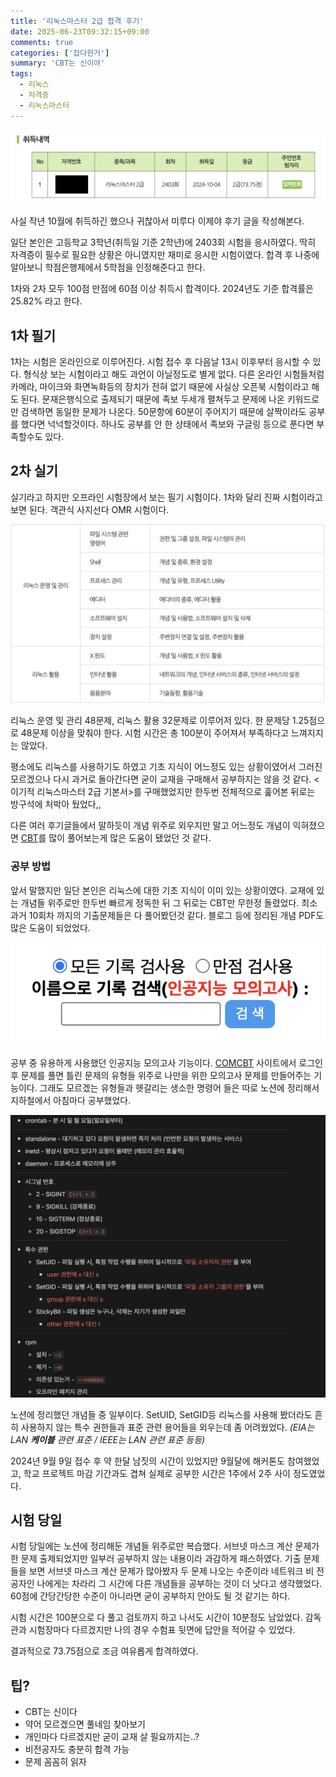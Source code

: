 ```yaml
---
title: '리눅스마스터 2급 합격 후기'
date: 2025-06-23T09:32:15+09:00
comments: true
categories: ['잡다한거']
summary: 'CBT는 신이야'
tags:
  - 리눅스
  - 자격증
  - 리눅스마스터
---
```


![](./images/Screenshot_2025-06-23_at_9.28.06_AM.png)

사실 작년 10월에 취득하긴 했으나 귀찮아서 미루다 이제야 후기 글을 작성해본다.

일단 본인은 고등학교 3학년(취득일 기준 2학년)에 2403회 시험을 응시하였다. 딱히 자격증이 필수로 필요한 상황은 아니였지만 재미로 응시한 시험이였다. 합격 후 나중에 알아보니 학점은행제에서 5학점을 인정해준다고 한다.

1차와 2차 모두 100점 만점에 60점 이상 취득시 합격이다. 2024년도 기준 합격률은 25.82% 라고 한다.

## 1차 필기

1차는 시험은 온라인으로 이루어진다. 시험 접수 후 다음날 13시 이후부터 응시할 수 있다. 형식상 보는 시험이라고 해도 과언이 아닐정도로 별게 없다. 다른 온라인 시험들처럼 카메라, 마이크와 화면녹화등의 장치가 전혀 없기 때문에 사실상 오픈북 시험이라고 해도 된다. 문재은행식으로 출제되기 때문에 족보 두세개 펼쳐두고 문제에 나온 키워드로만 검색하면 동일한 문제가 나온다. 50문항에 60분이 주어지기 때문에 살짝이라도 공부를 했다면 넉넉할것이다. 하나도 공부를 안 한 상태에서 족보와 구글링 등으로 푼다면 부족할수도 있다.

## 2차 실기

실기라고 하지만 오프라인 시험장에서 보는 필기 시험이다. 1차와 달리 진짜 시험이라고 보면 된다. 객관식 사지선다 OMR 시험이다.

![](./images/image.png)

리눅스 운영 및 관리 48문제, 리눅스 활용 32문제로 이루어저 있다. 한 문제당 1.25점으로 48문제 이상을 맞춰야 한다. 시험 시간은 총 100분이 주어져서 부족하다고 느껴지지는 않았다.

평소에도 리눅스를 사용하기도 하였고 기초 지식이 어느정도 있는 상황이였어서 그러진 모르겠으나 다시 과거로 돌아간다면 굳이 교재을 구매해서 공부하지는 않을 것 같다. <이기적 리눅스마스터 2급 기본서>를 구매했었지만 한두번 전체적으로 훑어본 뒤로는 방구석에 처박아 뒀었다,,

다른 여러 후기글들에서 말하듯이 개념 위주로 외우지만 말고 어느정도 개념이 익혀졌으면 [CBT](https://www.comcbt.com/)를 많이 풀어보는게 많은 도움이 됐었던 것 같다.

### 공부 방법

앞서 말했지만 일단 본인은 리눅스에 대한 기초 지식이 이미 있는 상황이였다. 교재에 있는 개념들 위주로만 한두번 빠르게 정독한 뒤 그 뒤로는 CBT만 무한정 돌렸었다. 최소 과거 10회차 까지의 기출문제들은 다 풀어봤던것 같다. 블로그 등에 정리된 개념 PDF도 많은 도움이 되었었다.

![](./images/image%201.png)

공부 중 유용하게 사용했던 인공지능 모의고사 기능이다. [COMCBT](https://www.comcbt.com/) 사이트에서 로그인 후 문제를 풀면 틀린 문제의 유형들 위주로 나만을 위한 모의고사 문제를 만들어주는 기능이다. 그래도 모르겠는 유형들과 헷갈리는 생소한 명령어 들은 따로 노션에 정리해서 지하철에서 아침마다 공부했었다.

![](./images/image%202.png)

노션에 정리했던 개념들 중 일부이다. SetUID, SetGID등 리눅스를 사용해 봤더라도 흔히 사용하지 않는 특수 권한들과 표준 관련 용어들을 외우는데 좀 어려웠었다. _(EIA는 LAN **케이블** 관련 표준 / IEEE는 LAN 관련 표준 등등)_

2024년 9월 9일 접수 후 약 한달 남짓의 시간이 있었지만 9월달에 해커톤도 참여했었고, 학교 프로젝트 마감 기간과도 겹쳐 실제로 공부한 시간은 1주에서 2주 사이 정도였었다.

## 시험 당일

시험 당일에는 노션에 정리해둔 개념들 위주로만 복습했다. 서브넷 마스크 계산 문제가 한 문제 출제되었지만 일부러 공부하지 않는 내용이라 과감하게 패스하였다. 기출 문제들을 보면 서브넷 마스크 계산 문제가 많아봤자 두 문제 나오는 수준이라 네트워크 비 전공자인 나에게는 차라리 그 시간에 다른 개념들을 공부하는 것이 더 낫다고 생각했었다. 60점에 간당간당한 수준이 아니라면 굳이 공부하지 안아도 될 것 같기는 하다.

시험 시간은 100분으로 다 풀고 검토까지 하고 나서도 시간이 10분정도 남았었다. 감독관과 시험장마다 다르겠지만 나의 경우 수험표 뒷면에 답안을 적어갈 수 있었다.

결과적으로 73.75점으로 조금 여유롭게 합격하였다.

## 팁?

- CBT는 신이다
- 약어 모르겠으면 풀네임 찾아보기
- 개인마다 다르겠지만 굳이 교재 살 필요까지는..?
- 비전공자도 충분히 합격 가능
- 문제 꼼꼼히 읽자
